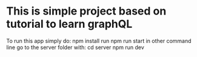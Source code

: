 # This is simple project based on tutorial to learn graphQL

To run this app simply do:
npm install
run npm run start
in other command line go to the server folder with:
cd server
npm run dev
